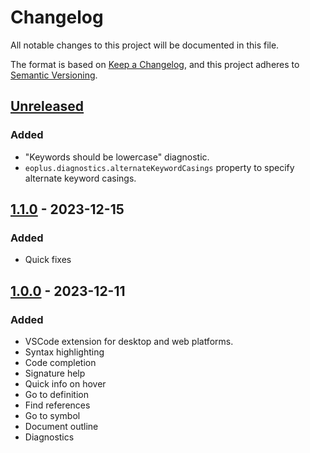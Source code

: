 # Changelog

All notable changes to this project will be documented in this file.

The format is based on [Keep a Changelog](https://keepachangelog.com/en/1.0.0/),
and this project adheres to [Semantic Versioning](https://semver.org/spec/v2.0.0.html).

## [Unreleased]

### Added

- "Keywords should be lowercase" diagnostic.
- `eoplus.diagnostics.alternateKeywordCasings` property to specify alternate keyword casings.

## [1.1.0] - 2023-12-15

### Added

- Quick fixes

## [1.0.0] - 2023-12-11

### Added

- VSCode extension for desktop and web platforms.
- Syntax highlighting
- Code completion
- Signature help
- Quick info on hover
- Go to definition
- Find references
- Go to symbol
- Document outline
- Diagnostics

[Unreleased]: https://github.com/cirras/vscode-eoplus/compare/v1.1.0...HEAD
[1.1.0]: https://github.com/cirras/vscode-eoplus/compare/v1.0.0...v1.1.0
[1.0.0]: https://github.com/cirras/vscode-eoplus/releases/tag/v1.0.0
